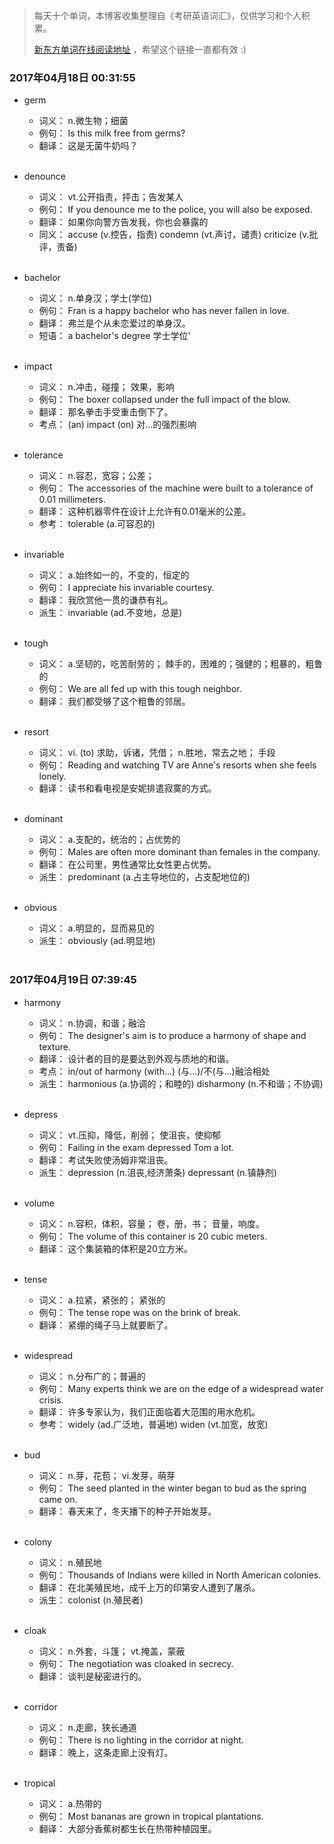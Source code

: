 > 每天十个单词，本博客收集整理自《考研英语词汇》，仅供学习和个人积累。
>
> [新东方单词在线阅读地址](http://download.dogwood.com.cn/online/kychlx/iPhone.html) ，希望这个链接一直都有效 :)

### 2017年04月18日 00:31:55

- germ
  * 词义：  n.微生物；细菌
  * 例句：  Is this milk free from germs?
  * 翻译：  这是无菌牛奶吗？
  <br>

- denounce
  * 词义：  vt.公开指责，抨击；告发某人
  * 例句：  If you denounce me to the police, you will also be exposed.
  * 翻译：  如果你向警方告发我，你也会暴露的
  * 同义：  accuse (v.控告，指责) condemn (vt.声讨，谴责) criticize (v.批评，责备)
  <br>

- bachelor
  * 词义：  n.单身汉；学士(学位)
  * 例句：  Fran is a happy bachelor who has never fallen in love.
  * 翻译：  弗兰是个从未恋爱过的单身汉。
  * 短语：  a bachelor's degree 学士学位'
  <br>

- impact
  * 词义：  n.冲击，碰撞； 效果，影响
  * 例句：  The boxer collapsed under the full impact of the blow.
  * 翻译：  那名拳击手受重击倒下了。
  * 考点：  (an) impact (on) 对...的强烈影响
  <br>

- tolerance
  * 词义：  n.容忍，宽容；公差；
  * 例句：  The accessories of the machine were built to a tolerance of 0.01 millimeters.
  * 翻译：  这种机器零件在设计上允许有0.01毫米的公差。
  * 参考：  tolerable (a.可容忍的)
  <br>

- invariable
  * 词义：  a.始终如一的，不变的，恒定的
  * 例句：  I appreciate his invariable courtesy.
  * 翻译：  我欣赏他一贯的谦恭有礼。
  * 派生：  invariable (ad.不变地，总是)
  <br>

- tough
  * 词义：  a.坚韧的，吃苦耐劳的； 棘手的，困难的；强健的；粗暴的，粗鲁的
  * 例句：  We are all fed up with this tough neighbor.
  * 翻译：  我们都受够了这个粗鲁的邻居。
  <br>

- resort
  * 词义：  vi. (to) 求助，诉诸，凭借； n.胜地，常去之地； 手段
  * 例句：  Reading and watching TV are Anne's resorts when she feels lonely.
  * 翻译：  读书和看电视是安妮排遣寂寞的方式。
  <br>

- dominant
  * 词义：  a.支配的，统治的；占优势的
  * 例句：  Males are often more dominant than females in the company.
  * 翻译：  在公司里，男性通常比女性更占优势。
  * 派生：  predominant (a.占主导地位的，占支配地位的)
  <br>

- obvious
  * 词义：  a.明显的，显而易见的
  * 派生：  obviously (ad.明显地)
  <br>

### 2017年04月19日 07:39:45

- harmony
  * 词义：  n.协调，和谐；融洽
  * 例句：  The designer's aim is to produce a harmony of shape and texture.
  * 翻译：  设计者的目的是要达到外观与质地的和谐。
  * 考点：  in/out of harmony (with...) (与...)/不(与...)融洽相处
  * 派生：  harmonious (a.协调的；和睦的) disharmony (n.不和谐；不协调)
  <br>

- depress
  * 词义：  vt.压抑，降低，削弱； 使沮丧，使抑郁
  * 例句：  Failing in the exam depressed Tom a lot.
  * 翻译：  考试失败使汤姆非常沮丧。
  * 派生：  depression (n.沮丧,经济萧条) depressant (n.镇静剂)
  <br>

- volume
  * 词义：  n.容积，体积，容量； 卷，册，书； 音量，响度。
  * 例句：  The volume of this container is 20 cubic meters.
  * 翻译：  这个集装箱的体积是20立方米。
  <br>

- tense
  * 词义：  a.拉紧，紧张的； 紧张的
  * 例句：  The tense rope was on the brink of break.
  * 翻译：  紧绷的绳子马上就要断了。
  <br>

- widespread
  * 词义：  n.分布广的；普遍的
  * 例句：  Many experts think we are on the edge of a widespread water crisis.
  * 翻译：  许多专家认为，我们正面临着大范围的用水危机。
  * 参考：  widely (ad.广泛地，普遍地) widen (vt.加宽，放宽)
  <br>

- bud
  * 词义：  n.芽，花苞； vi.发芽，萌芽
  * 例句：  The seed planted in the winter began to bud as the spring came on.
  * 翻译：  春天来了，冬天播下的种子开始发芽。
  <br>

- colony
  * 词义：  n.殖民地
  * 例句：  Thousands of Indians were killed in North American colonies.
  * 翻译：  在北美殖民地，成千上万的印第安人遭到了屠杀。
  * 派生：  colonist (n.殖民者)
  <br>

- cloak
  * 词义：  n.外套，斗篷； vt.掩盖，蒙蔽
  * 例句：  The negotiation was cloaked in secrecy.
  * 翻译：  谈判是秘密进行的。
  <br>

- corridor
  * 词义：  n.走廊，狭长通道
  * 例句：  There is no lighting in the corridor at night.
  * 翻译：  晚上，这条走廊上没有灯。
  <br>

- tropical
  * 词义：  a.热带的
  * 例句：  Most bananas are grown in tropical plantations.
  * 翻译：  大部分香蕉树都生长在热带种植园里。
  <br>